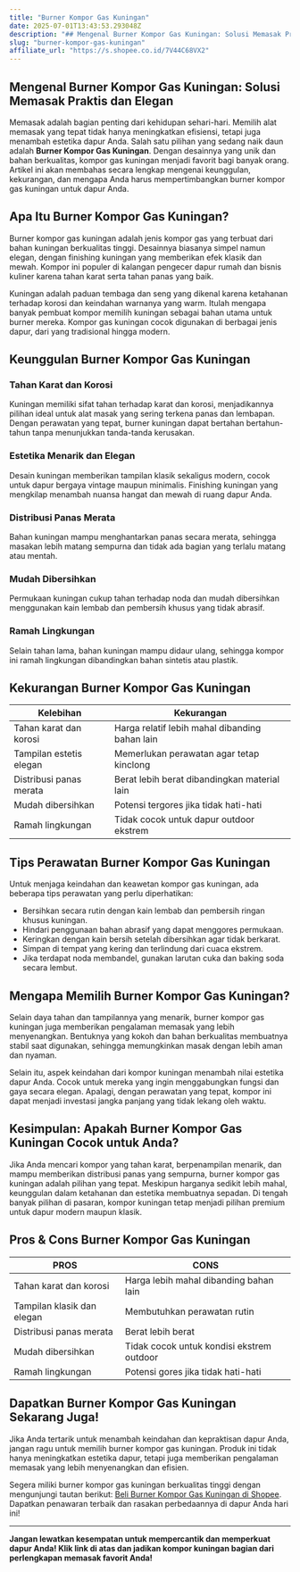 ```yaml
---
title: "Burner Kompor Gas Kuningan"
date: 2025-07-01T13:43:53.293048Z
description: "## Mengenal Burner Kompor Gas Kuningan: Solusi Memasak Praktis dan Elegan..."
slug: "burner-kompor-gas-kuningan"
affiliate_url: "https://s.shopee.co.id/7V44C68VX2"
---
```

## Mengenal Burner Kompor Gas Kuningan: Solusi Memasak Praktis dan Elegan

Memasak adalah bagian penting dari kehidupan sehari-hari. Memilih alat memasak yang tepat tidak hanya meningkatkan efisiensi, tetapi juga menambah estetika dapur Anda. Salah satu pilihan yang sedang naik daun adalah **Burner Kompor Gas Kuningan**. Dengan desainnya yang unik dan bahan berkualitas, kompor gas kuningan menjadi favorit bagi banyak orang. Artikel ini akan membahas secara lengkap mengenai keunggulan, kekurangan, dan mengapa Anda harus mempertimbangkan burner kompor gas kuningan untuk dapur Anda.

## Apa Itu Burner Kompor Gas Kuningan?

Burner kompor gas kuningan adalah jenis kompor gas yang terbuat dari bahan kuningan berkualitas tinggi. Desainnya biasanya simpel namun elegan, dengan finishing kuningan yang memberikan efek klasik dan mewah. Kompor ini populer di kalangan pengecer dapur rumah dan bisnis kuliner karena tahan karat serta tahan panas yang baik.

Kuningan adalah paduan tembaga dan seng yang dikenal karena ketahanan terhadap korosi dan keindahan warnanya yang warm. Itulah mengapa banyak pembuat kompor memilih kuningan sebagai bahan utama untuk burner mereka. Kompor gas kuningan cocok digunakan di berbagai jenis dapur, dari yang tradisional hingga modern.

## Keunggulan Burner Kompor Gas Kuningan

### Tahan Karat dan Korosi
Kuningan memiliki sifat tahan terhadap karat dan korosi, menjadikannya pilihan ideal untuk alat masak yang sering terkena panas dan lembapan. Dengan perawatan yang tepat, burner kuningan dapat bertahan bertahun-tahun tanpa menunjukkan tanda-tanda kerusakan.

### Estetika Menarik dan Elegan
Desain kuningan memberikan tampilan klasik sekaligus modern, cocok untuk dapur bergaya vintage maupun minimalis. Finishing kuningan yang mengkilap menambah nuansa hangat dan mewah di ruang dapur Anda.

### Distribusi Panas Merata
Bahan kuningan mampu menghantarkan panas secara merata, sehingga masakan lebih matang sempurna dan tidak ada bagian yang terlalu matang atau mentah.

### Mudah Dibersihkan
Permukaan kuningan cukup tahan terhadap noda dan mudah dibersihkan menggunakan kain lembab dan pembersih khusus yang tidak abrasif.

### Ramah Lingkungan
Selain tahan lama, bahan kuningan mampu didaur ulang, sehingga kompor ini ramah lingkungan dibandingkan bahan sintetis atau plastik.

## Kekurangan Burner Kompor Gas Kuningan

| Kelebihan                   | Kekurangan                                |
|------------------------------|-------------------------------------------|
| Tahan karat dan korosi     | Harga relatif lebih mahal dibanding bahan lain |
| Tampilan estetis elegan    | Memerlukan perawatan agar tetap kinclong   |
| Distribusi panas merata    | Berat lebih berat dibandingkan material lain |
| Mudah dibersihkan         | Potensi tergores jika tidak hati-hati      |
| Ramah lingkungan           | Tidak cocok untuk dapur outdoor ekstrem   |

## Tips Perawatan Burner Kompor Gas Kuningan

Untuk menjaga keindahan dan keawetan kompor gas kuningan, ada beberapa tips perawatan yang perlu diperhatikan:

- Bersihkan secara rutin dengan kain lembab dan pembersih ringan khusus kuningan.
- Hindari penggunaan bahan abrasif yang dapat menggores permukaan.
- Keringkan dengan kain bersih setelah dibersihkan agar tidak berkarat.
- Simpan di tempat yang kering dan terlindung dari cuaca ekstrem.
- Jika terdapat noda membandel, gunakan larutan cuka dan baking soda secara lembut.

## Mengapa Memilih Burner Kompor Gas Kuningan?

Selain daya tahan dan tampilannya yang menarik, burner kompor gas kuningan juga memberikan pengalaman memasak yang lebih menyenangkan. Bentuknya yang kokoh dan bahan berkualitas membuatnya stabil saat digunakan, sehingga memungkinkan masak dengan lebih aman dan nyaman.

Selain itu, aspek keindahan dari kompor kuningan menambah nilai estetika dapur Anda. Cocok untuk mereka yang ingin menggabungkan fungsi dan gaya secara elegan. Apalagi, dengan perawatan yang tepat, kompor ini dapat menjadi investasi jangka panjang yang tidak lekang oleh waktu.

## Kesimpulan: Apakah Burner Kompor Gas Kuningan Cocok untuk Anda?

Jika Anda mencari kompor yang tahan karat, berpenampilan menarik, dan mampu memberikan distribusi panas yang sempurna, burner kompor gas kuningan adalah pilihan yang tepat. Meskipun harganya sedikit lebih mahal, keunggulan dalam ketahanan dan estetika membuatnya sepadan. Di tengah banyak pilihan di pasaran, kompor kuningan tetap menjadi pilihan premium untuk dapur modern maupun klasik.

## Pros & Cons Burner Kompor Gas Kuningan

| **PROS**                                    | **CONS**                                       |
|----------------------------------------------|------------------------------------------------|
| Tahan karat dan korosi                     | Harga lebih mahal dibanding bahan lain      |
| Tampilan klasik dan elegan                   | Membutuhkan perawatan rutin                |
| Distribusi panas merata                      | Berat lebih berat                          |
| Mudah dibersihkan                           | Tidak cocok untuk kondisi ekstrem outdoor |
| Ramah lingkungan                            | Potensi gores jika tidak hati-hati          |

## Dapatkan Burner Kompor Gas Kuningan Sekarang Juga!

Jika Anda tertarik untuk menambah keindahan dan kepraktisan dapur Anda, jangan ragu untuk memilih burner kompor gas kuningan. Produk ini tidak hanya meningkatkan estetika dapur, tetapi juga memberikan pengalaman memasak yang lebih menyenangkan dan efisien.

Segera miliki burner kompor gas kuningan berkualitas tinggi dengan mengunjungi tautan berikut: [Beli Burner Kompor Gas Kuningan di Shopee](https://s.shopee.co.id/7V44C68VX2). Dapatkan penawaran terbaik dan rasakan perbedaannya di dapur Anda hari ini!

---

**Jangan lewatkan kesempatan untuk mempercantik dan memperkuat dapur Anda! Klik link di atas dan jadikan kompor kuningan bagian dari perlengkapan memasak favorit Anda!**